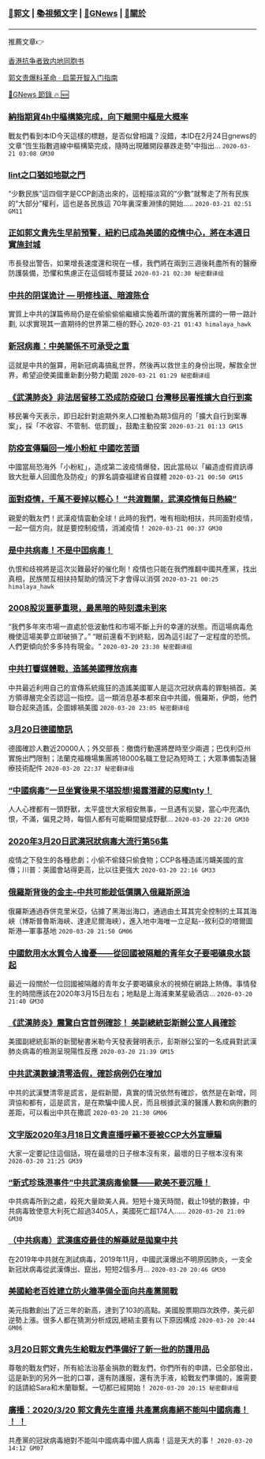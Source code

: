 ###  [:eagle:郭文](https://github.com/ourhimalayas/txt) | [:books:視頻文字](https://github.com/ourhimalayas/txt/blob/master/content/README.md) | [:newspaper:GNews](https://github.com/ourhimalayas/txt/blob/master/content/gnews/README.md) | [:pray:關於](https://github.com/ourhimalayas/home/tree/master/about)
---

推薦文章:point_right:

[香港抗争者致内地同胞书](https://github.com/ourhimalayas/news/blob/master/2019/08/a_letter_from_the_hong_kong_people.md)

[郭文贵爆料革命 · 启蒙开智入门指南](https://github.com/ourhimalayas/txt/issues/1)

[:newspaper:GNews 節錄 :fire: :new:](https://github.com/ourhimalayas/txt/blob/master/content/gnews/README.md) 



### [納指期貨4h中樞構築完成，向下離開中樞是大概率](/content/gnews/1/README.md)

戰友們看到本ID今天這樣的標題，是否似曾相識？沒錯，本ID在2月24日gnews的文章“恆生指數週線中樞構築完成，隨時出現離開段暴跌走勢”中指出...  `2020-03-21 03:08 GM30`

### [Iint之口猶如地獄之門](/content/gnews/2/README.md)

“少數民族”這四個字是CCP創造出來的，這輕描淡寫的“少數”就奪走了所有民族的“大部分”權利，這也是各民族這 70年裏深重淵愫的開始…..  `2020-03-21 02:51 GM11`

### [正如郭文貴先生早前預警，紐約已成為美國的疫情中心，將在本週日實施封城](/content/gnews/3/README.md)

市長發出警告，如果增長速度還和現在一樣，我們將在兩到三週後耗盡所有的醫療防護裝備，恐懼和焦慮正在這個城市蔓延  `2020-03-21 02:30 秘密翻译组`

### [中共的阴谋诡计 — 明修栈道、暗渡陈仓](/content/gnews/4/README.md)

實質上中共的謀篇佈局仍是在偷偷偷偷繼續实施着所谓的實施著所謂的一帶一路計劃, 以求實現其一直期待的世界第二極的野心  `2020-03-21 01:43 himalaya_hawk`

### [新冠病毒：中美關係不可承受之重](/content/gnews/5/README.md)

這就是中共的盤算，用新冠病毒搞亂世界，然後再以救世主的身份出現，解救全世界，希望迫使美國重新劃分勢力範圍  `2020-03-21 01:29 秘密翻译组`

### [《武漢肺炎》非法居留移工恐成防疫破口 台灣移民署推擴大自行到案](/content/gnews/6/README.md)

移民署今天表示，即日起針對逾期外來人口推動為期3個月的「擴大自行到案專案」，採「不收容、不管制、低罰鍰」，鼓勵主動投案  `2020-03-21 01:13 GM15`

### [防疫宣傳騙回一堆小粉紅 中國吃苦頭](/content/gnews/7/README.md)

中國當局恐海外「小粉紅」，造成第二波疫情爆發，因此當局以「編造虛假資訊導致大批華人回國危及防疫」的罪名調查福建省自媒體  `2020-03-21 00:50 GM15`

### [面對疫情，千萬不要掉以輕心！ “共渡難關，武漢疫情每日熱線”](/content/gnews/8/README.md)

親愛的戰友們！武漢疫情震動全球！此時的我們，唯有相助相扶，共同面對疫情，一起一個方向，就是要控制疫情，消滅疫情！  `2020-03-21 00:37 GM30`

### [是中共病毒！不是中囯病毒！](/content/gnews/9/README.md)

仇恨和歧視將是這次災難最好的催化劑！疫情也只能在我們推翻中國共產黨，找出真相，民族閒互相扶持幫助的情況下才會得以消弭  `2020-03-21 00:25 himalaya_hawk`

### [2008股災噩夢重現，最黑暗的時刻還未到來](/content/gnews/10/README.md)

“我們多年來市場一直處於低波動性和市場不斷上升的幸運的狀態。而這場病毒危機使這場美夢立即破損了。” “眼前還看不到終點，因為這引起了一定程度的恐慌。人們更傾向於多多持有現金。“  `2020-03-20 23:30 秘密翻译组`

### [中共打響媒體戰，造謠美國釋放病毒](/content/gnews/11/README.md)

中共最近利用自己的宣傳系統瘋狂的造謠美國軍人是這次冠狀病毒的罪魁禍首。美方領導層完全否認這一指控。這一類消息基本都來自中共國，俄羅斯，伊朗，他們聯合起來造謠，企圖嫁禍美國  `2020-03-20 23:05 秘密翻译组`

### [3月20日德國簡訊](/content/gnews/12/README.md)

德國確診人數近20000人；外交部長：撤僑行動還將歷時至少兩週；巴伐利亞州實施出門限制；法蘭克福機場集團將18000名職工登記為短時工；大眾準備製造醫療技術配件  `2020-03-20 22:37 秘密翻译组`

### [“中國病毒”一旦坐實後果不堪設想!揭露潛藏的惡魔Inty！](/content/gnews/13/README.md)

人人心裡都有一頭野獸，太平盛世大家相安無事，一旦遇有災變，當心中充滿仇恨，不滿，偏見之時，每個人都有可能瞬間變成野獸...  `2020-03-20 22:20 GM30`

### [2020年3月20日武漢冠狀病毒大流行第56集](/content/gnews/14/README.md)

疫情之下發生的各種悲劇；小偷不偷錢只偷食物；CCP各種造謠污衊美國的宣傳；川普：美國會站得更高，比以往更強大  `2020-03-20 22:16 GM33`

### [俄羅斯背後的金主&#8211;中共可能趁低價購入俄羅斯原油](/content/gnews/15/README.md)

俄羅斯通過吞併克里米亞，佔據了黑海出海口，通過由土耳其完全控制的土耳其海峽（博斯普魯斯海峽、達達尼爾海峽），進入地中海唯一立足點--敘利亞的塔爾圖斯港—軍事基地  `2020-03-20 21:50 GM06`

### [中國飲用水水質令人擔憂——從回國被隔離的青年女子要喝礦泉水談起](/content/gnews/16/README.md)

最近一段關於一位回國被隔離的青年女子要喝礦泉水的視頻在網路上熱傳。事情發生的時間應該在2020年3月15日左右；地點是上海浦東某星級酒店...  `2020-03-20 21:40 GM30`

### [《武漢肺炎》震驚白宮首例確診！ 美副總統彭斯辦公室人員確診](/content/gnews/17/README.md)

美國副總統彭斯的新聞秘書米勒今天發表聲明表示，彭斯辦公室的一名成員對武漢肺炎病毒的檢測呈現陽性反應  `2020-03-20 21:39 GM15`

### [中共武漢數據清零造假，確診病例仍在增加](/content/gnews/18/README.md)

中共的武漢雙清零是謊言，是假新聞，真實的情況依然有確診，依然是在新增，同濟協和都有，這是謊言，是在欺騙中國人民，而且根據武漢的醫護人數和病例數的差距，可以看出中共在撒謊  `2020-03-20 21:30 GM06`

### [文字版2020年3月18日文貴直播呼籲不要被CCP大外宣矇騙](/content/gnews/19/README.md)

大家一定要記住這個話，現在最壞的日子根本沒有來，最壞的日子根本沒有來  `2020-03-20 21:25 GM39`

### [“新式珍珠港事件”中共武漢病毒偷襲——歐美不要沉睡！](/content/gnews/20/README.md)

中共病毒所到之處，殺死大量歐美人員。短短十幾天時間，截止19號的數據，中共病毒致使意大利死亡超過3405人，美國死亡超174人......  `2020-03-20 21:09 GM30`

### [（中共病毒）武漢瘟疫最佳的解藥就是拋棄中共](/content/gnews/21/README.md)

在2019年中共就在測試病毒，2019年11月，中國武漢爆出不明原因肺炎，一支全新冠狀病毒從武漢傳出、竄出，短短2個多月...  `2020-03-20 20:46 GM30`

### [美國給老百姓建立防火牆準備全面向共產黨開戰](/content/gnews/22/README.md)

美元指數創出了近三年的新高，達到了103的高點。美國股票期四次跌停，美元卻逆勢上漲。很多人都在猜測分析成因,總結主要有以下原因構成  `2020-03-20 20:44 GM06`

### [3月20日郭文貴先生給戰友們準備好了新一批的防護用品](/content/gnews/23/README.md)

尊敬的戰友們好，所有給法治基金捐款的戰友們，你們所有的申請，已全部發出，這是新到的另外一批的口罩，還有防護服，還有洗手液，給戰友們準備的，誰需要的話請給Sara和木蘭聯繫。一切都已經開始！  `2020-03-20 20:15 秘密翻译组`

### [廣播：2020/3/20 郭文貴先生直播 共產黨病毒絕不能叫中國病毒！ ！ ！](/content/gnews/24/README.md)

共產黨的冠狀病毒絕對不能叫中國病毒中國人病毒！這是天大的事！  `2020-03-20 14:12 GM07`

